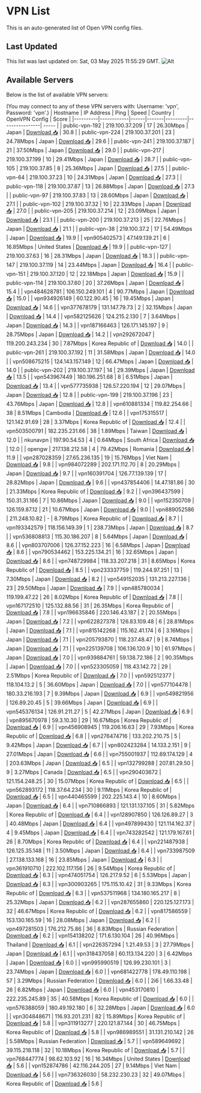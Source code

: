 # VPN List

This is an auto-generated list of Open VPN config files.

## Last Updated

This list was last updated on: Sat, 03 May 2025 11:55:29 GMT.
![Alt](https://repobeats.axiom.co/api/embed/186b98318ef1479477931607c1ad7d823f12451f.svg "Repobeats analytics image")

## Available Servers

Below is the list of available VPN servers:

(You may connect to any of these VPN servers with: Username: 'vpn', Password: 'vpn'.)
| Hostname | IP Address | Ping | Speed | Country | OpenVPN Config | Score |
|----------|------------|------|-------|---------|----------------| ----- |
| public-vpn-192 | 219.100.37.209 | 17 | 26.30Mbps | Japan | [Download 📥](./configs/server_0_JP.ovpn) | 30.8 |
| public-vpn-224 | 219.100.37.201 | 23 | 24.78Mbps | Japan | [Download 📥](./configs/server_1_JP.ovpn) | 29.6 |
| public-vpn-241 | 219.100.37.187 | 21 | 37.50Mbps | Japan | [Download 📥](./configs/server_2_JP.ovpn) | 29.0 |
| public-vpn-217 | 219.100.37.199 | 10 | 29.41Mbps | Japan | [Download 📥](./configs/server_3_JP.ovpn) | 28.7 |
| public-vpn-105 | 219.100.37.85 | 8 | 25.36Mbps | Japan | [Download 📥](./configs/server_4_JP.ovpn) | 27.5 |
| public-vpn-64 | 219.100.37.23 | 10 | 24.31Mbps | Japan | [Download 📥](./configs/server_5_JP.ovpn) | 27.3 |
| public-vpn-118 | 219.100.37.87 | 13 | 26.88Mbps | Japan | [Download 📥](./configs/server_6_JP.ovpn) | 27.3 |
| public-vpn-97 | 219.100.37.83 | 13 | 28.60Mbps | Japan | [Download 📥](./configs/server_7_JP.ovpn) | 27.1 |
| public-vpn-102 | 219.100.37.32 | 10 | 22.33Mbps | Japan | [Download 📥](./configs/server_8_JP.ovpn) | 27.0 |
| public-vpn-205 | 219.100.37.214 | 12 | 23.09Mbps | Japan | [Download 📥](./configs/server_9_JP.ovpn) | 23.1 |
| public-vpn-200 | 219.100.37.213 | 25 | 22.76Mbps | Japan | [Download 📥](./configs/server_10_JP.ovpn) | 21.1 |
| public-vpn-38 | 219.100.37.2 | 17 | 54.49Mbps | Japan | [Download 📥](./configs/server_11_JP.ovpn) | 19.9 |
| vpn905402573 | 47.149.139.21 | 6 | 16.85Mbps | United States | [Download 📥](./configs/server_12_US.ovpn) | 19.9 |
| public-vpn-127 | 219.100.37.63 | 16 | 28.31Mbps | Japan | [Download 📥](./configs/server_13_JP.ovpn) | 18.3 |
| public-vpn-147 | 219.100.37.119 | 14 | 23.44Mbps | Japan | [Download 📥](./configs/server_14_JP.ovpn) | 16.4 |
| public-vpn-151 | 219.100.37.120 | 12 | 22.18Mbps | Japan | [Download 📥](./configs/server_15_JP.ovpn) | 15.9 |
| public-vpn-114 | 219.100.37.60 | 20 | 37.26Mbps | Japan | [Download 📥](./configs/server_16_JP.ovpn) | 15.4 |
| vpn484628781 | 106.150.249.101 | 4 | 90.77Mbps | Japan | [Download 📥](./configs/server_17_JP.ovpn) | 15.0 |
| vpn934926149 | 60.122.90.45 | 16 | 19.45Mbps | Japan | [Download 📥](./configs/server_18_JP.ovpn) | 14.6 |
| vpn377678179 | 131.147.79.73 | 2 | 32.15Mbps | Japan | [Download 📥](./configs/server_19_JP.ovpn) | 14.4 |
| vpn582125626 | 124.215.2.130 | 7 | 3.64Mbps | Japan | [Download 📥](./configs/server_20_JP.ovpn) | 14.3 |
| vpn187166463 | 126.171.145.197 | 9 | 28.75Mbps | Japan | [Download 📥](./configs/server_21_JP.ovpn) | 14.2 |
| vpn292672047 | 119.200.243.234 | 30 | 7.87Mbps | Korea Republic of | [Download 📥](./configs/server_22_KR.ovpn) | 14.0 |
| public-vpn-261 | 219.100.37.192 | 11 | 31.58Mbps | Japan | [Download 📥](./configs/server_23_JP.ovpn) | 14.0 |
| vpn508675215 | 124.143.157.149 | 12 | 66.47Mbps | Japan | [Download 📥](./configs/server_24_JP.ovpn) | 14.0 |
| public-vpn-202 | 219.100.37.197 | 14 | 29.39Mbps | Japan | [Download 📥](./configs/server_25_JP.ovpn) | 13.5 |
| vpn543967449 | 180.196.251.68 | 8 | 6.51Mbps | Japan | [Download 📥](./configs/server_26_JP.ovpn) | 13.4 |
| vpn577735938 | 126.57.220.194 | 12 | 29.07Mbps | Japan | [Download 📥](./configs/server_27_JP.ovpn) | 12.8 |
| public-vpn-199 | 219.100.37.196 | 23 | 43.76Mbps | Japan | [Download 📥](./configs/server_28_JP.ovpn) | 12.8 |
| vpn610881334 | 119.82.254.66 | 38 | 8.51Mbps | Cambodia | [Download 📥](./configs/server_29_KH.ovpn) | 12.6 |
| vpn175315517 | 121.142.91.69 | 28 | 3.37Mbps | Korea Republic of | [Download 📥](./configs/server_30_KR.ovpn) | 12.4 |
| vpn503500791 | 182.235.231.66 | 38 | 1.89Mbps | Taiwan | [Download 📥](./configs/server_31_TW.ovpn) | 12.0 |
| nkunavpn | 197.90.54.53 | 4 | 0.64Mbps | South Africa | [Download 📥](./configs/server_32_ZA.ovpn) | 12.0 |
| opengw | 217.138.212.58 | 4 | 79.42Mbps | Romania | [Download 📥](./configs/server_33_RO.ovpn) | 11.9 |
| vpn287028359 | 27.65.236.135 | 19 | 15.76Mbps | Viet Nam | [Download 📥](./configs/server_34_VN.ovpn) | 9.8 |
| vpn984072289 | 202.171.112.70 | 8 | 20.29Mbps | Japan | [Download 📥](./configs/server_35_JP.ovpn) | 9.7 |
| vpn160391704 | 126.77.139.139 | 17 | 28.82Mbps | Japan | [Download 📥](./configs/server_36_JP.ovpn) | 9.6 |
| vpn437854406 | 14.47.181.86 | 30 | 21.33Mbps | Korea Republic of | [Download 📥](./configs/server_37_KR.ovpn) | 9.2 |
| vpn396437599 | 150.31.31.166 | 7 | 10.86Mbps | Japan | [Download 📥](./configs/server_38_JP.ovpn) | 9.0 |
| vpn152350709 | 126.159.87.12 | 21 | 10.67Mbps | Japan | [Download 📥](./configs/server_39_JP.ovpn) | 9.0 |
| vpn889052586 | 211.248.10.82 | - | 8.79Mbps | Korea Republic of | [Download 📥](./configs/server_40_KR.ovpn) | 8.7 |
| vpn193342579 | 118.156.149.39 | 1 | 238.73Mbps | Japan | [Download 📥](./configs/server_41_JP.ovpn) | 8.7 |
| vpn536808813 | 115.30.186.207 | 8 | 5.64Mbps | Japan | [Download 📥](./configs/server_42_JP.ovpn) | 8.6 |
| vpn803707006 | 126.37.152.223 | 16 | 6.58Mbps | Japan | [Download 📥](./configs/server_43_JP.ovpn) | 8.6 |
| vpn790534462 | 153.225.134.21 | 16 | 32.65Mbps | Japan | [Download 📥](./configs/server_44_JP.ovpn) | 8.6 |
| vpn748729984 | 118.33.207.218 | 31 | 8.65Mbps | Korea Republic of | [Download 📥](./configs/server_45_KR.ovpn) | 8.5 |
| vpn233337759 | 119.244.97.251 | 13 | 7.30Mbps | Japan | [Download 📥](./configs/server_46_JP.ovpn) | 8.2 |
| vpn549152035 | 131.213.227.136 | 23 | 29.50Mbps | Japan | [Download 📥](./configs/server_47_JP.ovpn) | 7.9 |
| vpn485780034 | 119.199.47.22 | 26 | 8.02Mbps | Korea Republic of | [Download 📥](./configs/server_48_KR.ovpn) | 7.8 |
| vpn167172510 | 125.132.88.56 | 31 | 26.35Mbps | Korea Republic of | [Download 📥](./configs/server_49_KR.ovpn) | 7.8 |
| vpn196635846 | 220.146.43.187 | 2 | 20.55Mbps | Japan | [Download 📥](./configs/server_50_JP.ovpn) | 7.2 |
| vpn622827378 | 126.83.109.48 | 6 | 28.81Mbps | Japan | [Download 📥](./configs/server_51_JP.ovpn) | 7.1 |
| vpn815142268 | 115.162.41.174 | 6 | 3.16Mbps | Japan | [Download 📥](./configs/server_52_JP.ovpn) | 7.1 |
| vpn205793870 | 118.237.48.47 | 9 | 8.74Mbps | Japan | [Download 📥](./configs/server_53_JP.ovpn) | 7.1 |
| vpn225139708 | 106.136.120.9 | 10 | 61.97Mbps | Japan | [Download 📥](./configs/server_54_JP.ovpn) | 7.0 |
| vpn939884761 | 59.138.72.186 | 2 | 90.35Mbps | Japan | [Download 📥](./configs/server_55_JP.ovpn) | 7.0 |
| vpn523305059 | 118.43.142.72 | 29 | 2.51Mbps | Korea Republic of | [Download 📥](./configs/server_56_KR.ovpn) | 7.0 |
| vpn592512377 | 118.104.13.2 | 5 | 36.60Mbps | Japan | [Download 📥](./configs/server_57_JP.ovpn) | 7.0 |
| vpn577104478 | 180.33.216.193 | 7 | 9.39Mbps | Japan | [Download 📥](./configs/server_58_JP.ovpn) | 6.9 |
| vpn549821956 | 126.89.20.45 | 5 | 39.66Mbps | Japan | [Download 📥](./configs/server_59_JP.ovpn) | 6.9 |
| vpn545376134 | 126.91.211.27 | 5 | 42.27Mbps | Japan | [Download 📥](./configs/server_60_JP.ovpn) | 6.9 |
| vpn895670978 | 59.3.10.30 | 29 | 16.67Mbps | Korea Republic of | [Download 📥](./configs/server_61_KR.ovpn) | 6.9 |
| vpn456908945 | 119.206.16.63 | 29 | 7.93Mbps | Korea Republic of | [Download 📥](./configs/server_62_KR.ovpn) | 6.8 |
| vpn276474716 | 133.202.210.75 | 5 | 9.42Mbps | Japan | [Download 📥](./configs/server_63_JP.ovpn) | 6.7 |
| vpn802423284 | 14.133.2.151 | 9 | 27.01Mbps | Japan | [Download 📥](./configs/server_64_JP.ovpn) | 6.6 |
| vpn755001937 | 112.69.174.129 | 4 | 203.63Mbps | Japan | [Download 📥](./configs/server_65_JP.ovpn) | 6.5 |
| vpn132799288 | 207.81.29.50 | 9 | 3.27Mbps | Canada | [Download 📥](./configs/server_66_CA.ovpn) | 6.5 |
| vpn290403672 | 121.154.248.25 | 30 | 15.07Mbps | Korea Republic of | [Download 📥](./configs/server_67_KR.ovpn) | 6.5 |
| vpn562893172 | 118.37.64.234 | 30 | 9.11Mbps | Korea Republic of | [Download 📥](./configs/server_68_KR.ovpn) | 6.5 |
| vpn440465599 | 202.225.143.4 | 10 | 8.60Mbps | Japan | [Download 📥](./configs/server_69_JP.ovpn) | 6.4 |
| vpn710866893 | 121.131.137.105 | 31 | 5.82Mbps | Korea Republic of | [Download 📥](./configs/server_70_KR.ovpn) | 6.4 |
| vpn128907850 | 126.126.89.27 | 3 | 40.48Mbps | Japan | [Download 📥](./configs/server_71_JP.ovpn) | 6.4 |
| vpn497899430 | 121.114.162.37 | 4 | 9.45Mbps | Japan | [Download 📥](./configs/server_72_JP.ovpn) | 6.4 |
| vpn743282542 | 121.179.167.61 | 26 | 8.70Mbps | Korea Republic of | [Download 📥](./configs/server_73_KR.ovpn) | 6.4 |
| vpn221487938 | 126.125.35.148 | 11 | 3.50Mbps | Japan | [Download 📥](./configs/server_74_JP.ovpn) | 6.4 |
| vpn733987509 | 27.138.133.168 | 16 | 23.85Mbps | Japan | [Download 📥](./configs/server_75_JP.ovpn) | 6.3 |
| vpn361910710 | 222.102.117.156 | 26 | 9.54Mbps | Korea Republic of | [Download 📥](./configs/server_76_KR.ovpn) | 6.3 |
| vpn474051754 | 126.217.9.52 | 6 | 5.53Mbps | Japan | [Download 📥](./configs/server_77_JP.ovpn) | 6.3 |
| vpn300903265 | 175.115.10.42 | 31 | 9.33Mbps | Korea Republic of | [Download 📥](./configs/server_78_KR.ovpn) | 6.3 |
| vpn537511968 | 134.180.165.217 | 8 | 25.32Mbps | Japan | [Download 📥](./configs/server_79_JP.ovpn) | 6.2 |
| vpn287655860 | 220.125.127.173 | 32 | 46.67Mbps | Korea Republic of | [Download 📥](./configs/server_80_KR.ovpn) | 6.2 |
| vpn817586559 | 153.130.165.59 | 16 | 28.08Mbps | Japan | [Download 📥](./configs/server_81_JP.ovpn) | 6.2 |
| vpn497281503 | 176.212.75.86 | 36 | 8.83Mbps | Russian Federation | [Download 📥](./configs/server_82_RU.ovpn) | 6.2 |
| vpn154138202 | 171.6.130.104 | 26 | 40.96Mbps | Thailand | [Download 📥](./configs/server_83_TH.ovpn) | 6.1 |
| vpn226357294 | 1.21.49.53 | 3 | 27.79Mbps | Japan | [Download 📥](./configs/server_84_JP.ovpn) | 6.1 |
| vpn318437058 | 60.113.134.220 | 3 | 6.42Mbps | Japan | [Download 📥](./configs/server_85_JP.ovpn) | 6.0 |
| vpn995990519 | 126.99.230.101 | 3 | 23.74Mbps | Japan | [Download 📥](./configs/server_86_JP.ovpn) | 6.0 |
| vpn681422778 | 178.49.110.198 | 57 | 3.29Mbps | Russian Federation | [Download 📥](./configs/server_87_RU.ovpn) | 6.0 |
| 2i6 | 1.66.33.48 | 26 | 6.82Mbps | Japan | [Download 📥](./configs/server_88_JP.ovpn) | 6.0 |
| vpn453170810 | 222.235.245.89 | 35 | 40.58Mbps | Korea Republic of | [Download 📥](./configs/server_89_KR.ovpn) | 6.0 |
| vpn576388059 | 180.49.192.180 | 6 | 32.28Mbps | Japan | [Download 📥](./configs/server_90_JP.ovpn) | 6.0 |
| vpn304848671 | 116.93.201.231 | 82 | 15.89Mbps | Korea Republic of | [Download 📥](./configs/server_91_KR.ovpn) | 5.8 |
| vpn311913277 | 220.121.87.144 | 30 | 46.75Mbps | Korea Republic of | [Download 📥](./configs/server_92_KR.ovpn) | 5.8 |
| vpn986989551 | 31.131.210.142 | 26 | 5.58Mbps | Russian Federation | [Download 📥](./configs/server_93_RU.ovpn) | 5.7 |
| vpn589649692 | 39.115.218.118 | 32 | 10.18Mbps | Korea Republic of | [Download 📥](./configs/server_94_KR.ovpn) | 5.7 |
| vpn768447774 | 98.62.103.92 | 16 | 16.34Mbps | United States | [Download 📥](./configs/server_95_US.ovpn) | 5.6 |
| vpn152874786 | 42.116.244.205 | 27 | 9.14Mbps | Viet Nam | [Download 📥](./configs/server_96_VN.ovpn) | 5.6 |
| vpn736326030 | 58.232.230.23 | 32 | 49.07Mbps | Korea Republic of | [Download 📥](./configs/server_97_KR.ovpn) | 5.6 |

